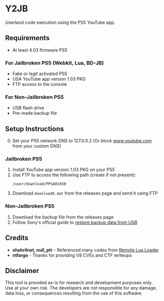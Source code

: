 # Y2JB

Userland code execution using the PS5 YouTube app.

## Requirements

- At least 4.03 firmware PS5

### For Jailbroken PS5 (Webkit, Lua, BD-JB)
- Fake or legit activated PS5
- USA YouTube app version 1.03 PKG
- FTP access to the console

### For Non-Jailbroken PS5
- USB flash drive
- Pre-made backup file

## Setup Instructions

0. Set your PS5 network DNS to 127.0.0.2 (Or block www.youtube.com from your custom DNS)

### Jailbroken PS5

1. Install YouTube app version 1.03 PKG on your PS5
2. Use FTP to access the following path (create if not present):
   ```
   /user/download/PPSA01650
   ```
3. Download `download0.dat` from the releases page and send it using FTP

### Non-Jailbroken PS5

1. Download the backup file from the releases page
2. Follow Sony's official guide to [restore backup data from USB](https://www.playstation.com/en-gb/support/hardware/back-up-ps5-data-USB/)

## Credits

* **shahrilnet, null_ptr** - Referenced many codes from [Remote Lua Loader](https://github.com/shahrilnet/remote_lua_loader)
* **ntfargo** - Thanks for providing V8 CVEs and CTF writeups

## Disclaimer

This tool is provided as-is for research and development purposes only. Use at your own risk. The developers are not responsible for any damage, data loss, or consequences resulting from the use of this software.
